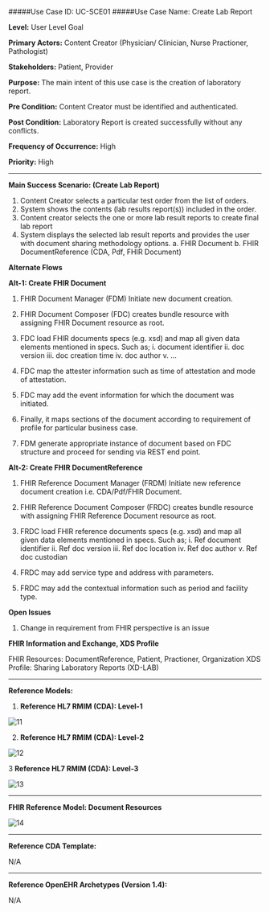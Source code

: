 #####Use Case ID: UC-SCE01
#####Use Case Name: Create Lab Report

**Level:**                     User Level Goal

**Primary Actors:**            Content Creator (Physician/ Clinician, Nurse Practioner, Pathologist) 

**Stakeholders:**              Patient, Provider

**Purpose:**                   The main intent of this use case is the creation of laboratory report.

**Pre Condition:**             Content Creator must be identified and authenticated.  

**Post Condition:**            Laboratory Report is created successfully without any conflicts.

**Frequency of Occurrence:**   High

**Priority:**                  High
__________________________________________________________
**Main Success Scenario: (Create Lab Report)**

1.	Content Creator selects a particular test order from the list of orders.
2.	System shows the contents (lab results report(s)) included in the order.
3.	Content creator selects the one or more lab result reports to create final lab report
4.	System displays the selected lab result reports and provides the user with document sharing methodology options. 
  a.	FHIR Document
  b.	FHIR DocumentReference (CDA, Pdf, FHIR Document)

**Alternate Flows** 

**Alt-1: Create FHIR Document**

1.	FHIR Document Manager (FDM) Initiate new document creation.
2.	FHIR Document Composer (FDC) creates bundle resource with assigning FHIR Document resource as root.
3.	FDC load FHIR documents specs (e.g. xsd) and map all given data elements mentioned in specs. Such as;
  i.	document identifier
 ii.	doc version
 iii.	doc creation time
 iv.	doc author
 v.	...

4.	FDC map the attester information such as time of attestation and mode of attestation.
5.	FDC may add the event information for which the document was initiated. 
6.	Finally, it maps sections of the document according to requirement of profile for particular business case.
7.	FDM generate appropriate instance of document based on FDC structure and proceed for sending via REST end point.


**Alt-2: Create FHIR DocumentReference**

1.	FHIR Reference Document Manager (FRDM) Initiate new reference document creation i.e. CDA/Pdf/FHIR Document.
2.	FHIR Reference Document Composer (FRDC) creates bundle resource with assigning FHIR Reference Document resource as root.
3.	FRDC load FHIR reference documents specs (e.g. xsd) and map all given data elements mentioned in specs. Such as;
 i.	Ref document identifier
 ii.	Ref doc version
 iii.	Ref doc location
 iv.	Ref doc author
 v.	Ref doc custodian

4.  FRDC may add service type and address with parameters.
5.	FRDC may add the contextual information such as period and facility type. 

**Open Issues**

1. Change in requirement from FHIR perspective is an issue

**FHIR Information and Exchange, XDS Profile**

FHIR Resources: DocumentReference, Patient, Practioner, Organization
XDS Profile: Sharing Laboratory Reports (XD-LAB)

_______________________________________________________________

**Reference Models:**

1. **Reference HL7 RMIM (CDA): Level-1**

![11](https://f.cloud.github.com/assets/5012182/1418557/45d9ef3c-3fb8-11e3-9438-f22327ec5528.png)

2. **Reference HL7 RMIM (CDA): Level-2**

![12](https://f.cloud.github.com/assets/5012182/1418580/d57ed8a0-3fb8-11e3-9af7-6bdbf9cca628.png)

3	**Reference HL7 RMIM (CDA): Level-3**

![13](https://f.cloud.github.com/assets/5012182/1418589/08c70bb0-3fb9-11e3-94d0-3fbca7476b29.png)

_______________________________________________________________

**FHIR Reference Model: Document Resources**

![14](https://f.cloud.github.com/assets/5012182/1418603/7a054fda-3fb9-11e3-9b91-a0b37faf616e.PNG)

_______________________________________________________________

**Reference CDA Template:**

N/A
_______________________________________________________________

**Reference OpenEHR Archetypes (Version 1.4):**

N/A

